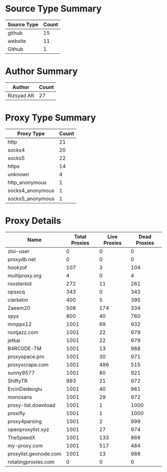 # Source Type Summary

| Source Type | Count |
|-------------|-------|
| github | 15 |
| website | 11 |
| Github | 1 |


# Author Summary

| Author | Count |
|--------|-------|
| Rizsyad AR | 27 |


# Proxy Type Summary

| Proxy Type | Count |
|------------|-------|
| http | 21 |
| socks4 | 20 |
| socks5 | 22 |
| https | 14 |
| unknown | 4 |
| http_anonymous | 1 |
| socks4_anonymous | 1 |
| socks5_anonymous | 1 |


# Proxy Details

| Name | Total Proxies | Live Proxies | Dead Proxies |
|------|---------------|--------------|---------------|
| zloi-user | 0 | 0 | 0 |
| proxydb.net | 0 | 0 | 0 |
| hookzof | 107 | 3 | 104 |
| multiproxy.org | 4 | 0 | 4 |
| roosterkid | 272 | 11 | 261 |
| opsxcq | 343 | 0 | 343 |
| clarketm | 400 | 5 | 395 |
| Zaeem20 | 508 | 174 | 334 |
| spys | 800 | 40 | 760 |
| mmppx12 | 1001 | 69 | 932 |
| rootjazz.com | 1001 | 22 | 979 |
| jetkai | 1001 | 22 | 979 |
| B4RC0DE-TM | 1001 | 13 | 988 |
| proxyspace.pro | 1001 | 30 | 971 |
| proxyscrape.com | 1001 | 486 | 515 |
| sunny9577 | 1001 | 80 | 921 |
| ShiftyTR | 993 | 21 | 972 |
| ErcinDedeoglu | 1001 | 40 | 961 |
| monosans | 1001 | 29 | 972 |
| proxy-list.download | 1001 | 1 | 1000 |
| proxifly | 1001 | 1 | 1000 |
| proxy4parsing | 1001 | 2 | 999 |
| openproxylist.xyz | 1001 | 27 | 974 |
| TheSpeedX | 1001 | 133 | 868 |
| my-proxy.com | 1001 | 517 | 484 |
| proxylist.geonode.com | 1001 | 13 | 988 |
| rotatingproxies.com | 0 | 0 | 0 |

